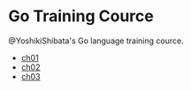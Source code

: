 # Go Training Cource

@YoshikiShibata's Go language training cource.

* [ch01](./ch01)
* [ch02](./ch02)
* [ch03](./ch03)

